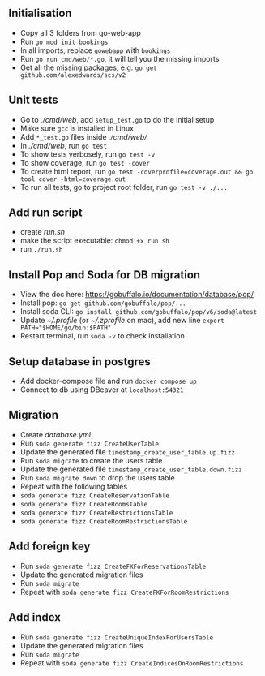 ## Initialisation

- Copy all 3 folders from go-web-app
- Run `go mod init bookings`
- In all imports, replace `gowebapp` with `bookings`
- Run `go run cmd/web/*.go`, it will tell you the missing imports
- Get all the missing packages, e.g. `go get github.com/alexedwards/scs/v2`

## Unit tests

- Go to _./cmd/web_, add `setup_test.go` to do the initial setup
- Make sure `gcc` is installed in Linux
- Add `*_test.go` files inside _./cmd/web/_
- In _./cmd/web_, run `go test`
- To show tests verbosely, run `go test -v`
- To show coverage, run `go test -cover`
- To create html report, run `go test -coverprofile=coverage.out && go tool cover -html=coverage.out`
- To run all tests, go to project root folder, run `go test -v ./...`

## Add run script

- create _run.sh_
- make the script executable: `chmod +x run.sh`
- run `./run.sh`

## Install Pop and Soda for DB migration

- View the doc here: https://gobuffalo.io/documentation/database/pop/
- Install pop: `go get github.com/gobuffalo/pop/...`
- Install soda CLI: `go install github.com/gobuffalo/pop/v6/soda@latest`
- Update _~/.profile_ (or _~/.zprofile_ on mac), add new line `export PATH="$HOME/go/bin:$PATH"`
- Restart terminal, run `soda -v` to check installation

## Setup database in postgres

- Add docker-compose file and run `docker compose up`
- Connect to db using DBeaver at `localhost:54321`

## Migration

- Create _database.yml_
- Run `soda generate fizz CreateUserTable`
- Update the generated file `timestamp_create_user_table.up.fizz`
- Run `soda migrate` to create the users table
- Update the generated file `timestamp_create_user_table.down.fizz`
- Run `soda migrate down` to drop the users table
- Repeat with the following tables
- `soda generate fizz CreateReservationTable`
- `soda generate fizz CreateRoomsTable`
- `soda generate fizz CreateRestrictionsTable`
- `soda generate fizz CreateRoomRestrictionsTable`

## Add foreign key

- Run `soda generate fizz CreateFKForReservationsTable`
- Update the generated migration files
- Run `soda migrate`
- Repeat with `soda generate fizz CreateFKForRoomRestrictions`

## Add index

- Run `soda generate fizz CreateUniqueIndexForUsersTable`
- Update the generated migration files
- Run `soda migrate`
- Repeat with `soda generate fizz CreateIndicesOnRoomRestrictions`
